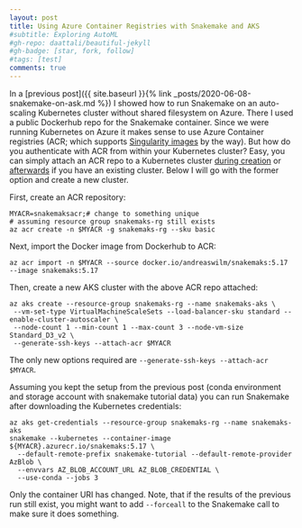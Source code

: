 ```yaml
---
layout: post
title: Using Azure Container Registries with Snakemake and AKS
#subtitle: Exploring AutoML
#gh-repo: daattali/beautiful-jekyll
#gh-badge: [star, fork, follow]
#tags: [test]
comments: true
---
```


In a [previous post]({{ site.baseurl }}{% link _posts/2020-06-08-snakemake-on-ask.md %}) I showed how to run Snakemake on an auto-scaling Kubernetes cluster without shared filesystem on Azure. There I used a public Dockerhub repo for the Snakemake container. Since we were running Kubernetes on Azure it makes sense to use Azure Container registries (ACR; which supports [Singularity images](https://azure.microsoft.com/en-us/blog/azure-container-registry-now-supports-singularity-image-format-containers/) by the way). But how do you authenticate with ACR from within your Kubernetes cluster? Easy, you can simply attach an ACR repo to a Kubernetes cluster [during creation](https://docs.microsoft.com/en-us/azure/aks/cluster-container-registry-integration?toc=/azure/container-registry/toc.json&bc=/azure/container-registry/breadcrumb/toc.json#create-a-new-aks-cluster-with-acr-integration) or [afterwards](https://docs.microsoft.com/en-us/azure/aks/cluster-container-registry-integration?toc=/azure/container-registry/toc.json&bc=/azure/container-registry/breadcrumb/toc.json#configure-acr-integration-for-existing-aks-clusters) if you have an existing cluster. Below I will go with the former option and create a new cluster.

First, create an ACR repository:

    MYACR=snakemaksacr;# change to something unique
    # assuming resource group snakemaks-rg still exists
    az acr create -n $MYACR -g snakemaks-rg --sku basic

Next, import the Docker image from Dockerhub to ACR:

    az acr import -n $MYACR --source docker.io/andreaswilm/snakemaks:5.17 --image snakemaks:5.17

Then, create a new AKS cluster with the above ACR repo attached:

    az aks create --resource-group snakemaks-rg --name snakemaks-aks \
     --vm-set-type VirtualMachineScaleSets --load-balancer-sku standard --enable-cluster-autoscaler \
     --node-count 1 --min-count 1 --max-count 3 --node-vm-size Standard_D3_v2 \
     --generate-ssh-keys --attach-acr $MYACR

The only new options required are `--generate-ssh-keys --attach-acr $MYACR`.

Assuming you kept the setup from the previous post (conda environment and storage account with snakemake tutorial data) you can run Snakemake after downloading the Kubernetes credentials:

    az aks get-credentials --resource-group snakemaks-rg --name snakemaks-aks
    snakemake --kubernetes --container-image ${MYACR}.azurecr.io/snakemaks:5.17 \
      --default-remote-prefix snakemake-tutorial --default-remote-provider AzBlob \
      --envvars AZ_BLOB_ACCOUNT_URL AZ_BLOB_CREDENTIAL \
      --use-conda --jobs 3
      
Only the container URI has changed. Note, that if the results of the previous run still exist, you might want to add `--forceall` to the Snakemake call to make sure it does something.


